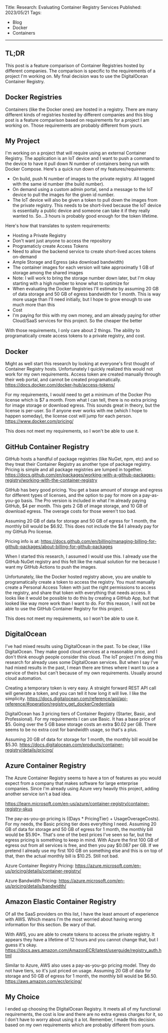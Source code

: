 Title: Research: Evaluating Container Registry Services
Published: 2023/05/21
Tags: 
- Blog
- Docker
- Containers
---

## TL;DR
This post is a feature comparison of Container Registries hosted by different companies. The comparison is specific to the requirements of a project I'm working on. My final decision was to use the DigitalOcean Container Registry.

## Docker Registries

Containers (like the Docker ones) are hosted in a registry. There are many different kinds of registries hosted by different companies and this blog post is a feature comparison based on requirements for a project I am working on. Those requirements are probably different from yours.

## My Project

I'm working on a project that will require using an external Container Registry. The application is an IoT device and I want to push a command to the device to have it pull down N number of containers being run with Docker Compose. Here's a quick run down of my features/requirements:

 - On build, push N number of images to the private registry. All tagged with the same id number (the build number).
 - On demand using a custom admin portal, send a message to the IoT device to pull the images for the given id number.
  - The IoT device will also be given a token to pull down the images from the private registry. This needs to be short-lived because the IoT device is essentially a public device and someone can take it if they really wanted to. So...3 hours is probably good enough for the token lifetime.

Here's how that translates to system requirements:

 - Hosting a Private Registry
  - Don't want just anyone to access the repository
 - Programaticly create Access Tokens
  - Need to allow the backend service to create short-lived acces tokens on-demand
 - Ample Storage and Egress (aka download bandwidth)
  - The container images for each version will take approximatly 1 GB of storage among the shared images
   - Note: I will work to bring the storage number down later, but I'm okay starting with a high number to know what to optimize for
  - When evaluating the Docker Registries I'll estimate by assuming 20 GB of data storage and 50 GB of egress bandwidth for 1 month. This is way more usage than I'll need initially, but I hope to grow enough to use much more than this
 - Cost
  - I'm paying for this with my own money, and am already paying for other Cloud/SaaS services for this project. So the cheaper the better

With those requirements, I only care about 2 things. The ability to programatically create access tokens to a private registry, and cost.

## Docker

Might as well start this research by looking at everyone's first thought of Container Registry hosts. Unfortunately I quickly realized this would not work for my own requirements. Access token are created manually through their web portal, and cannot be created programatically. https://docs.docker.com/docker-hub/access-tokens/

For my requirements, I would need to get a minimum of the Docker Pro license which is $7 a month. From what I can tell, there is no extra pricing for image storage or download egress. This sounds great in theory, but the license is per-user. So if anyone ever works with me (which I hope to happen someday), the license cost will jump for each person. https://www.docker.com/pricing/

This does not meet my requirements, so I won't be able to use it.

## GitHub Container Registry

GitHub hosts a handful of package registries (like NuGet, npm, etc) and so they treat their Container Registry as another type of package registry. Pricing is simple and all package registries are lumped in together.
https://docs.github.com/en/packages/working-with-a-github-packages-registry/working-with-the-container-registry

GitHub has bery good pricing. You get a base amount of storage and egress for different types of licenses, and the option to pay for more on a pay-as-you-go basis. The Pro version is included in what I'm already paying GitHub, $4 per month. This gets 2 GB of image storage, and 10 GB of download egress. The overage costs for those weren't too bad.

Assuming 20 GB of data for storage and 50 GB of egress for 1 month, the monthly bill would be $6.92. This does not include the $4 I already pay for my GitHub Pro license.

Pricing info is at: https://docs.github.com/en/billing/managing-billing-for-github-packages/about-billing-for-github-packages 

When I started this research, I assumed I would use this. I already use the GitHub NuGet registry and this felt like the natual solution for me because I want my GitHub Actions to push the images. 

Unfortunately, like the Docker hosted registry above, you are unable to programatically create a token to access the registry. You must manually create a Personal Access Token with just the right permissions to access the registry, and share that token with everything that needs access. It looks like it would be possible to do this by creating a GitHub App, but that looked like way more work than I want to do. For this reason, I will not be able to use the GitHub Container Registry for this project.

This does not meet my requirements, so I won't be able to use it.

## DigitalOcean

I've had mixed results using DigitalOcean in the past. To be clear, I like DigitalOcean. They make good cloud services at a reasonable price, and I don't think enough people consider this cloud. The IoT project I'm doing this research for already uses some DigitalOcean services. But when I say I've had mixed results in the past, I mean there are times where I want to use a service of theirs but can't because of my own requirements. Usually around cloud automation.

Creating a temporary token is very easy. A straight forward REST API call will generate a token, and you can tell it how long it will live. I like the simplicity. https://docs.digitalocean.com/reference/api/api-reference/#operation/registry_get_dockerCredentials

DigitalOcean has 3 pricing tiers of Container Registry (Starter, Basic, and Professional). For my requirements I can use Basic. It has a base price of $5. Going over the 5 GB base storage costs an extra $0.02 per GB. There seems to be no extra cost for bandwidth usage, so that's a plus.

Assuming 20 GB of data for storage for 1 month, the monthly bill would be $5.30. https://docs.digitalocean.com/products/container-registry/details/pricing/

## Azure Container Registry

The Azure Container Registry seems to have a ton of features as you would expect from a company that makes software for large enterprise companies. Since I'm already using Azure very heavily this project, adding another service isn't a bad idea.

https://learn.microsoft.com/en-us/azure/container-registry/container-registry-skus

The pay-as-you-go pricing is ((Days * PricingTier) + UsageOverageCosts). For my needs, the Basic pricing tier does everything I need. Assuming 20 GB of data for storage and 50 GB of egress for 1 month, the monthly bill would be $5.90*. That's one of the best prices I've seen so far, but the egress pricing is something to keep in mind. With Azure the first 100 GB of egress out from all services is free, and then you pay $0.087 per GB. If we pretend I already use my first 100 GB on something else and this is on top of that, then the actual monthly bill is $10.25. Still not bad.

Azure Container Registry Pricing: https://azure.microsoft.com/en-us/pricing/details/container-registry/

Azure Bandwidth Pricing: https://azure.microsoft.com/en-us/pricing/details/bandwidth/

## Amazon Elastic Container Registry

Of all the SaaS providers on this list, I have the least amount of experience with AWS. Which means I'm the most worried about having wrong information for this section. Be wary of that.

With AWS, you are able to create tokens to access the private registry. It appears they have a lifetime of 12 hours and you cannot change that, but I guess it's okay. https://docs.aws.amazon.com/AmazonECR/latest/userguide/registry_auth.html

Similar to Azure, AWS also uses a pay-as-you-go pricing model. They do not have tiers, so it's just priced on usage. Assuming 20 GB of data for storage and 50 GB of egress for 1 month, the monthly bill would be $6.50. https://aws.amazon.com/ecr/pricing/


## My Choice

I ended up choosing the DIgitalOcean Registry. It meets all of my functional requirements, the cost is low and there are no extra egress charges for it, so I don't have to worry about using it a lot. Remember, I made this decision based on my own requirements which are probably different from yours.

